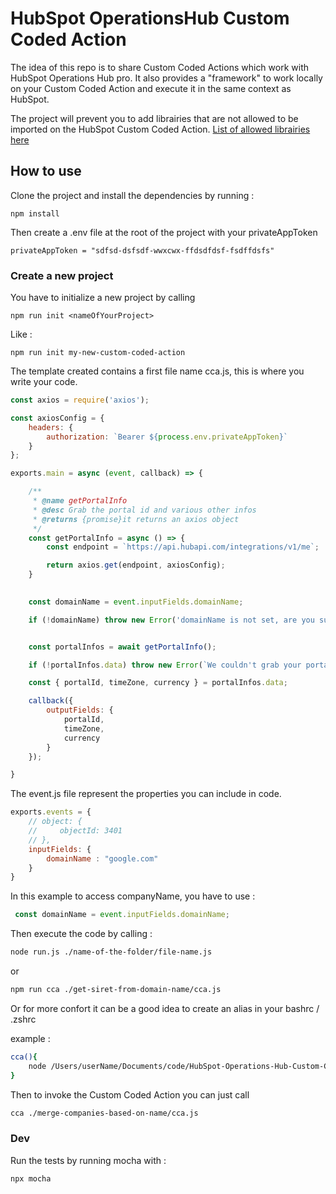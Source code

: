# HubSpot OperationsHub Custom Coded Action


The idea of this repo is to share Custom Coded Actions which work with HubSpot Operations Hub pro. 
It also provides a "framework" to work locally on your Custom Coded Action and execute it in the same context as HubSpot. 

The project will prevent you to add librairies that are not allowed to be imported on the HubSpot Custom Coded Action.
[List of allowed librairies here](https://developers.hubspot.com/docs/api/workflows/custom-code-actions#:~:text=Node.js%20supported%20libraries)


## How to use

Clone the project and install the dependencies by running : 

```
npm install 
```

Then create a .env file at the root of the project with your privateAppToken 

```
privateAppToken = "sdfsd-dsfsdf-wwxcwx-ffdsdfdsf-fsdffdsfs"
```

### Create a new project 


You have to initialize a new project by calling 

```
npm run init <nameOfYourProject>
```

Like :

```
npm run init my-new-custom-coded-action
```

The template created contains a first file name cca.js, this is where you write your code. 



```JavaScript 
const axios = require('axios');

const axiosConfig = {
    headers: {
        authorization: `Bearer ${process.env.privateAppToken}`
    }
};

exports.main = async (event, callback) => {

    /**
     * @name getPortalInfo
     * @desc Grab the portal id and various other infos
     * @returns {promise}it returns an axios object
     */
    const getPortalInfo = async () => {
        const endpoint = `https://api.hubapi.com/integrations/v1/me`;

        return axios.get(endpoint, axiosConfig);
    }

    
    const domainName = event.inputFields.domainName;

    if (!domainName) throw new Error('domainName is not set, are you sure you put domainName in the "properties to include in code" ? ');


    const portalInfos = await getPortalInfo();

    if (!portalInfos.data) throw new Error(`We couldn't grab your portal infos`);

    const { portalId, timeZone, currency } = portalInfos.data;

    callback({
        outputFields: {
            portalId,
            timeZone,
            currency
        }
    });

}
```

The event.js file represent the properties you can include in code. 


```JavaScript
exports.events = {
    // object: {
    //     objectId: 3401
    // },
    inputFields: {
        domainName : "google.com"
    }
}
```

In this example to access companyName, you have to use : 

```JavaScript
 const domainName = event.inputFields.domainName;
```

Then execute the code by calling : 

```bash
node run.js ./name-of-the-folder/file-name.js 
```

or 

```bash
npm run cca ./get-siret-from-domain-name/cca.js
```



Or for more confort it can be a good idea to create an alias in your bashrc / .zshrc

example : 
```bash 
cca(){
    node /Users/userName/Documents/code/HubSpot-Operations-Hub-Custom-Coded-Action/run.js $1;   
}
```

Then to invoke the  Custom Coded Action you can just call 

```bash
cca ./merge-companies-based-on-name/cca.js
```


### Dev 

Run the tests by running mocha with : 

```
npx mocha
```